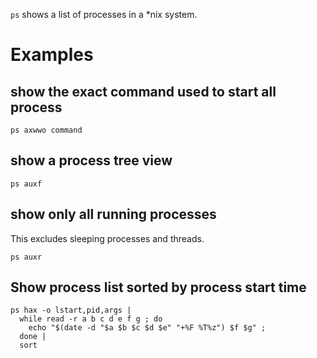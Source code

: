 `ps` shows a list of processes in a *nix system.

# Examples

## show the exact command used to start all process

```
ps axwwo command
```

## show a process tree view

```
ps auxf
```

## show only all running processes

This excludes sleeping processes and threads.

```
ps auxr
```

## Show process list sorted by process start time

```
ps hax -o lstart,pid,args |
  while read -r a b c d e f g ; do
    echo "$(date -d "$a $b $c $d $e" "+%F %T%z") $f $g" ;
  done |
  sort
```

